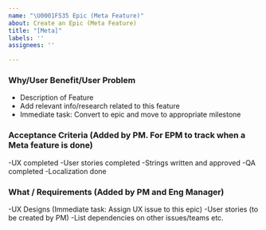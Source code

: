 ```yaml
---
name: "\U0001F535 Epic (Meta Feature)"
about: Create an Epic (Meta Feature)
title: "[Meta]"
labels: ''
assignees: ''

---
```

### Why/User Benefit/User Problem
- Description of Feature
- Add relevant info/research related to this feature
- Immediate task: Convert to epic and move to appropriate milestone

### Acceptance Criteria (Added by PM. For EPM to track when a Meta feature is done)
-UX completed
-User stories completed
-Strings written and approved
-QA completed
-Localization done

### What / Requirements (Added by PM and Eng Manager)
-UX Designs (Immediate task: Assign UX issue to this epic)
-User stories (to be created by PM)
-List dependencies on other issues/teams etc.

